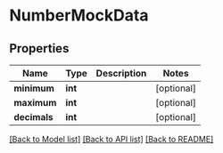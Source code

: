 # NumberMockData

## Properties
Name | Type | Description | Notes
------------ | ------------- | ------------- | -------------
**minimum** | **int** |  | [optional] 
**maximum** | **int** |  | [optional] 
**decimals** | **int** |  | [optional] 

[[Back to Model list]](../README.md#documentation-for-models) [[Back to API list]](../README.md#documentation-for-api-endpoints) [[Back to README]](../README.md)

